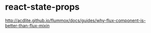 # react-state-props
http://acdlite.github.io/flummox/docs/guides/why-flux-component-is-better-than-flux-mixin
